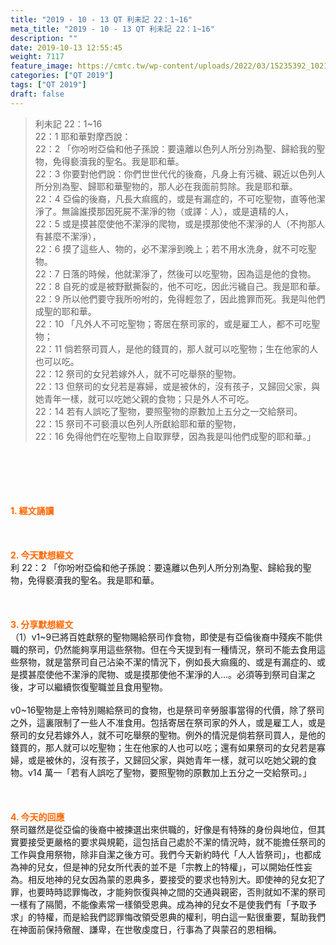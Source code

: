 ```yaml
---
title: "2019 - 10 - 13 QT 利未記 22：1~16"
meta_title: "2019 - 10 - 13 QT 利未記 22：1~16"
description: ""
date: 2019-10-13 12:55:45
weight: 7117
feature_image: https://cmtc.tw/wp-content/uploads/2022/03/15235392_10211799862337740_180693556567566654_o-1.webp
categories: ["QT 2019"]
tags: ["QT 2019"]
draft: false
---
```


<blockquote>利未記 22：1~16<br />
22：1 耶和華對摩西說：<br />
22：2 「你吩咐亞倫和他子孫說：要遠離以色列人所分別為聖、歸給我的聖物，免得褻瀆我的聖名。我是耶和華。<br />
22：3 你要對他們說：你們世世代代的後裔，凡身上有污穢、親近以色列人所分別為聖、歸耶和華聖物的，那人必在我面前剪除。我是耶和華。<br />
22：4 亞倫的後裔，凡長大痲瘋的，或是有漏症的，不可吃聖物，直等他潔淨了。無論誰摸那因死屍不潔淨的物（或譯：人），或是遺精的人，<br />
22：5 或是摸甚麼使他不潔淨的爬物，或是摸那使他不潔淨的人（不拘那人有甚麼不潔淨），<br />
22：6 摸了這些人、物的，必不潔淨到晚上；若不用水洗身，就不可吃聖物。<br />
22：7 日落的時候，他就潔淨了，然後可以吃聖物，因為這是他的食物。<br />
22：8 自死的或是被野獸撕裂的，他不可吃，因此污穢自己。我是耶和華。<br />
22：9 所以他們要守我所吩咐的，免得輕忽了，因此擔罪而死。我是叫他們成聖的耶和華。<br />
22：10 「凡外人不可吃聖物；寄居在祭司家的，或是雇工人，都不可吃聖物；<br />
22：11 倘若祭司買人，是他的錢買的，那人就可以吃聖物；生在他家的人也可以吃。<br />
22：12 祭司的女兒若嫁外人，就不可吃舉祭的聖物。<br />
22：13 但祭司的女兒若是寡婦，或是被休的，沒有孩子，又歸回父家，與她青年一樣，就可以吃她父親的食物；只是外人不可吃。<br />
22：14 若有人誤吃了聖物，要照聖物的原數加上五分之一交給祭司。<br />
22：15 祭司不可褻瀆以色列人所獻給耶和華的聖物，<br />
22：16 免得他們在吃聖物上自取罪孽，因為我是叫他們成聖的耶和華。」</blockquote><br />
&nbsp;<br />
<br />
&nbsp;<br />
<br />
<span style="color: #ff6600;"><strong>1. </strong><strong>經文誦讀</strong></span><br />
<br />
<span style="color: #ff6600;"><strong> </strong></span><br />
<br />
<span style="color: #ff6600;"><strong>2. 今天默想</strong><strong>經文<br />
</strong></span>利 22：2 「你吩咐亞倫和他子孫說：要遠離以色列人所分別為聖、歸給我的聖物，免得褻瀆我的聖名。我是耶和華。<br />
<br />
&nbsp;<br />
<br />
<span style="color: #ff6600;"><strong>3. 分享默想經文<br />
</strong></span>（1）v1~9已將百姓獻祭的聖物賜給祭司作食物，即使是有亞倫後裔中殘疾不能供職的祭司，仍然能夠享用這些祭物。但在今天提到有一種情況，祭司不能去食用這些祭物，就是當祭司自己沾染不潔的情況下，例如長大痲瘋的、或是有漏症的、或是摸甚麼使他不潔淨的爬物、或是摸那使他不潔淨的人…。必須等到祭司自潔之後，才可以繼續恢復聖職並且食用聖物。<br />
<br />
v0~16聖物是上帝特別賜給祭司的食物，也是祭司辛勞服事當得的代價，除了祭司之外，這裏限制了一些人不准食用。包括寄居在祭司家的外人，或是雇工人，或是祭司的女兒若嫁外人，就不可吃舉祭的聖物。例外的情況是倘若祭司買人，是他的錢買的，那人就可以吃聖物；生在他家的人也可以吃；還有如果祭司的女兒若是寡婦，或是被休的，沒有孩子，又歸回父家，與她青年一樣，就可以吃她父親的食物。v14 萬一「若有人誤吃了聖物，要照聖物的原數加上五分之一交給祭司。」<br />
<br />
<span style="color: #ff6600;"><strong> </strong></span><br />
<br />
<span style="color: #ff6600;"><strong>4. 今天的回應<br />
</strong></span>祭司雖然是從亞倫的後裔中被揀選出來供職的，好像是有特殊的身份與地位，但其實要接受更嚴格的要求與規範，這包括自己處於不潔的情況時，就不能擔任祭司的工作與食用祭物，除非自潔之後方可。我們今天新約時代「人人皆祭司」，也都成為神的兒女，但是神的兒女所代表的並不是「宗教上的特權」，可以開始任性妄為。相反地神的兒女因為蒙的恩典多，要接受的要求也特別大。即使神的兒女犯了罪，也要時時認罪悔改，才能夠恢復與神之間的交通與親密，否則就如不潔的祭司一樣有了隔閡，不能像素常一樣領受恩典。成為神的兒女不是使我們有「予取予求」的特權，而是給我們認罪悔改領受恩典的權利，明白這一點很重要，幫助我們在神面前保持儆醒、謙卑，在世敬虔度日，行事為了與蒙召的恩相稱。<br />
<br />
&nbsp;
        